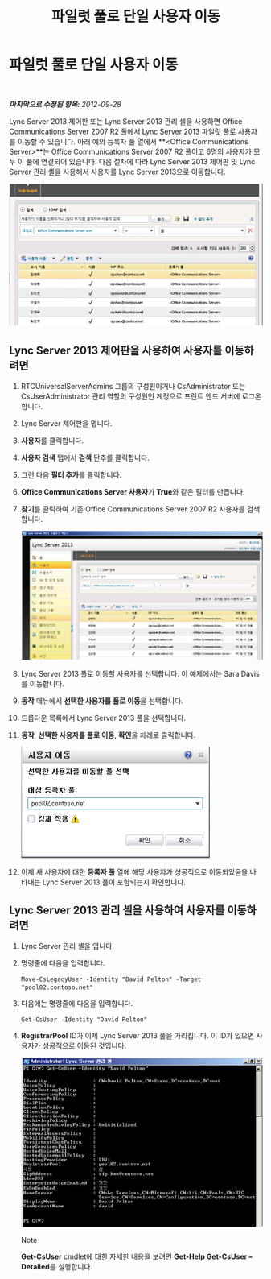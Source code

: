 ﻿---
title: 파일럿 풀로 단일 사용자 이동
TOCTitle: 파일럿 풀로 단일 사용자 이동
ms:assetid: 80d5b365-f153-4c61-a148-f9e18ce6e027
ms:mtpsurl: https://technet.microsoft.com/ko-kr/library/JJ688109(v=OCS.15)
ms:contentKeyID: 49885843
ms.date: 08/24/2015
mtps_version: v=OCS.15
ms.translationtype: HT
---

# 파일럿 풀로 단일 사용자 이동

 

_**마지막으로 수정된 항목:** 2012-09-28_

Lync Server 2013 제어판 또는 Lync Server 2013 관리 셸을 사용하면 Office Communications Server 2007 R2 풀에서 Lync Server 2013 파일럿 풀로 사용자를 이동할 수 있습니다. 아래 예의 등록자 풀 열에서 **\<Office Communications Server\>**는 Office Communications Server 2007 R2 풀이고 6명의 사용자가 모두 이 풀에 연결되어 있습니다. 다음 절차에 따라 Lync Server 2013 제어판 및 Lync Server 관리 셸을 사용해서 사용자를 Lync Server 2013으로 이동합니다.

![Lync Server 제어판에서 OCS 사용자 검색](images/JJ688109.d2008fd6-868b-4f26-84cf-57bb69e073d3(OCS.15).jpg "Lync Server 제어판에서 OCS 사용자 검색")

## Lync Server 2013 제어판을 사용하여 사용자를 이동하려면

1.  RTCUniversalServerAdmins 그룹의 구성원이거나 CsAdministrator 또는 CsUserAdministrator 관리 역할의 구성원인 계정으로 프런트 엔드 서버에 로그온합니다.

2.  Lync Server 제어판을 엽니다.

3.  **사용자**를 클릭합니다.

4.  **사용자 검색** 탭에서 **검색** 단추를 클릭합니다.

5.  그런 다음 **필터 추가**를 클릭합니다.

6.  **Office Communications Server 사용자**가 **True**와 같은 필터를 만듭니다.

7.  **찾기**를 클릭하여 기존 Office Communications Server 2007 R2 사용자를 검색합니다.
    
    ![Lync Server 제어판에서 OCS 사용자 검색](images/JJ688109.09528349-7915-41e1-91b4-6ab5c12b1b38(OCS.15).jpg "Lync Server 제어판에서 OCS 사용자 검색")  

8.  Lync Server 2013 풀로 이동할 사용자를 선택합니다. 이 예제에서는 Sara Davis를 이동합니다.

9.  **동작** 메뉴에서 **선택한 사용자를 풀로 이동**을 선택합니다.

10. 드롭다운 목록에서 Lync Server 2013 풀을 선택합니다.

11. **동작**, **선택한 사용자를 풀로 이동**, **확인**을 차례로 클릭합니다.
    
    ![사용자 이동의 대상 풀 설정 대화 상자](images/JJ688109.d7dc0759-87c5-4c23-938f-361576621504(OCS.15).jpg "사용자 이동의 대상 풀 설정 대화 상자")  

12. 이제 새 사용자에 대한 **등록자 풀** 열에 해당 사용자가 성공적으로 이동되었음을 나타내는 Lync Server 2013 풀이 포함되는지 확인합니다.

## Lync Server 2013 관리 셸을 사용하여 사용자를 이동하려면

1.  Lync Server 관리 셸을 엽니다.

2.  명령줄에 다음을 입력합니다.
    
        Move-CsLegacyUser -Identity "David Pelton" -Target "pool02.contoso.net"

3.  다음에는 명령줄에 다음을 입력합니다.
    
        Get-CsUser -Identity "David Pelton"

4.  **RegistrarPool** ID가 이제 Lync Server 2013 풀을 가리킵니다. 이 ID가 있으면 사용자가 성공적으로 이동된 것입니다.
    
    ![ID 필터가 사용된 Get-CsUser cmdlet의 출력](images/JJ205401.bc5d4672-8068-4475-b882-dbd305c801a9(OCS.15).jpg "ID 필터가 사용된 Get-CsUser cmdlet의 출력")  
    

    > [!NOTE]
    > <STRONG>Get-CsUser</STRONG> cmdlet에 대한 자세한 내용을 보려면 <STRONG>Get-Help Get-CsUser –Detailed</STRONG>를 실행합니다.


